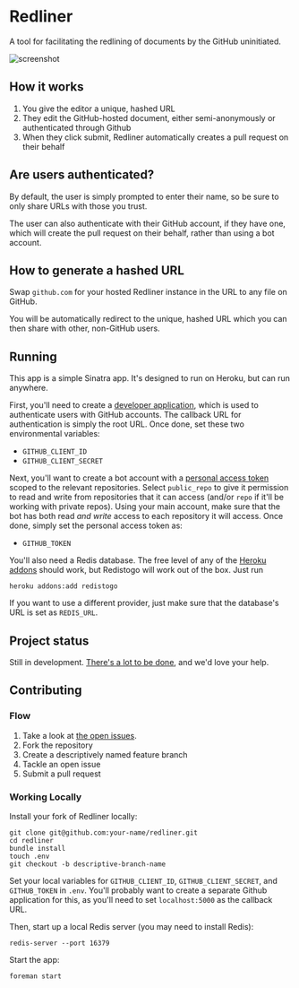# Redliner

A tool for facilitating the redlining of documents by the GitHub uninitiated.

![screenshot](https://cloud.githubusercontent.com/assets/282759/4864720/931fdd14-611e-11e4-9d17-927cc5b20704.png)

## How it works

1. You give the editor a unique, hashed URL
2. They edit the GitHub-hosted document, either semi-anonymously or authenticated through Github
3. When they click submit, Redliner automatically creates a pull request on their behalf

## Are users authenticated?

By default, the user is simply prompted to enter their name, so be sure to only share URLs with those you trust.

The user can also authenticate with their GitHub account, if they have one, which will create the pull request on their behalf, rather than using a bot account.

## How to generate a hashed URL

Swap `github.com` for your hosted Redliner instance in the URL to any file on GitHub.

You will be automatically redirect to the unique, hashed URL which you can then share with other, non-GitHub users.

## Running

This app is a simple Sinatra app. It's designed to run on Heroku, but can run anywhere.

First, you'll need to create a [developer application](https://github.com/settings/applications), which is used to authenticate users with GitHub accounts. The callback URL for authentication is simply the root URL. Once done, set these two environmental variables:

* `GITHUB_CLIENT_ID`
* `GITHUB_CLIENT_SECRET`

Next, you'll want to create a bot account with a [personal access token](https://github.com/settings/applications) scoped to the relevant repositories. Select `public_repo` to give it permission to read and write from repositories that it can access (and/or `repo` if it'll be working with private repos). Using your main account, make sure that the bot has both read *and write* access to each repository it will access. Once done, simply set the personal access token as:

* `GITHUB_TOKEN`

You'll also need a Redis database. The free level of any of the [Heroku addons](https://addons.heroku.com/#data-stores) should work, but Redistogo will work out of the box. Just run

`heroku addons:add redistogo`

If you want to use a different provider, just make sure that the database's URL is set as `REDIS_URL`.

## Project status

Still in development. [There's a lot to be done](https://github.com/benbalter/redliner/issues), and we'd love your help.

## Contributing

### Flow


1. Take a look at [the open issues](https:https://github.com/benbalter/redliner/issues).
2. Fork the repository
3. Create a descriptively named feature branch
4. Tackle an open issue
5. Submit a pull request

### Working Locally

Install your fork of Redliner locally:

```
git clone git@github.com:your-name/redliner.git
cd redliner
bundle install
touch .env
git checkout -b descriptive-branch-name
```
Set your local variables for `GITHUB_CLIENT_ID`, `GITHUB_CLIENT_SECRET`, and `GITHUB_TOKEN` in `.env`. You'll probably want to create a separate Github application for this, as you'll need to set `localhost:5000` as the callback URL.

Then, start up a local Redis server (you may need to install Redis):
```
redis-server --port 16379
```
Start the app:
```
foreman start
```
